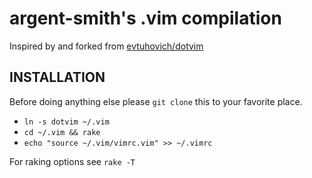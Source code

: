 # argent-smith's .vim compilation

Inspired by and forked from [evtuhovich/dotvim][1]

## INSTALLATION

Before doing anything else please `git clone` this to your favorite place.

 - `ln -s dotvim ~/.vim`
 - `cd ~/.vim && rake`
 - `echo "source ~/.vim/vimrc.vim" >> ~/.vimrc`

For raking options see `rake -T`

[1]: https://github.com/evtuhovich/dotvim "Ivan Evtukhovich's .vim" 
